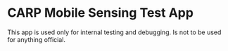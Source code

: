 # CARP Mobile Sensing Test App

This app is used only for internal testing and debugging. 
Is not to be used for anything official.